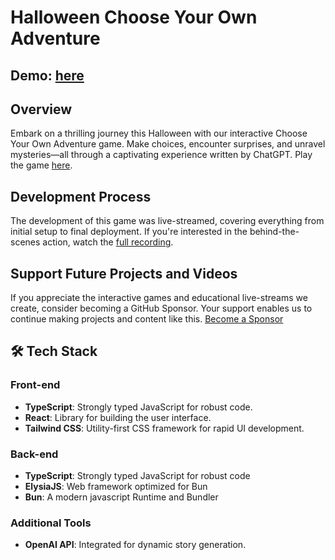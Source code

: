 # Halloween Choose Your Own Adventure

## Demo: [here](https://halloween.coreyja.com)

## Overview

Embark on a thrilling journey this Halloween with our interactive Choose Your Own Adventure game. Make choices, encounter surprises, and unravel mysteries—all through a captivating experience written by ChatGPT.
Play the game [here](https://halloween.coreyja.com).

## Development Process

The development of this game was live-streamed, covering everything from initial setup to final deployment. If you're interested in the behind-the-scenes action, watch the [full recording](https://youtu.be/sk9SiIKkG_o).

## Support Future Projects and Videos

If you appreciate the interactive games and educational live-streams we create, consider becoming a GitHub Sponsor.
Your support enables us to continue making projects and content like this. [Become a Sponsor](https://github.com/sponsors/coreyja)

## 🛠 Tech Stack

### Front-end

- **TypeScript**: Strongly typed JavaScript for robust code.
- **React**: Library for building the user interface.
- **Tailwind CSS**: Utility-first CSS framework for rapid UI development.

### Back-end

- **TypeScript**: Strongly typed JavaScript for robust code
- **ElysiaJS**: Web framework optimized for Bun
- **Bun**: A modern javascript Runtime and Bundler

### Additional Tools

- **OpenAI API**: Integrated for dynamic story generation.
